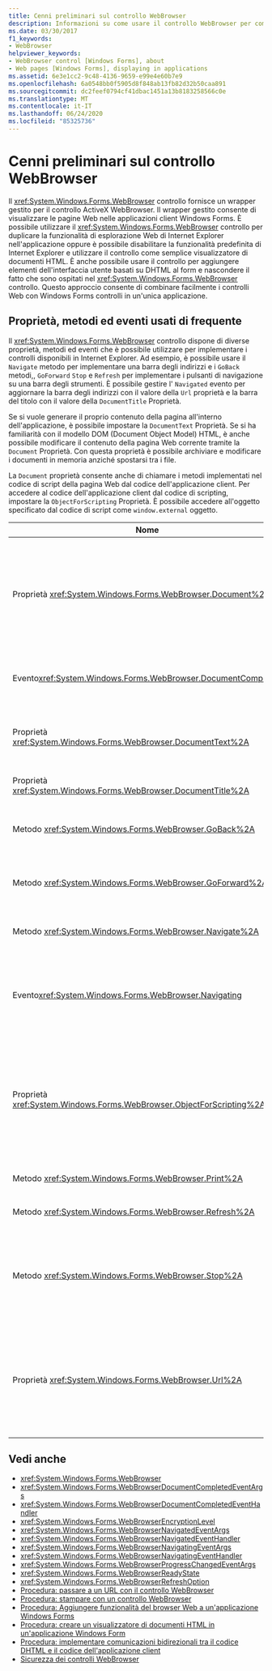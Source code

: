 ```yaml
---
title: Cenni preliminari sul controllo WebBrowser
description: Informazioni su come usare il controllo WebBrowser per combinare facilmente i controlli Web con Windows Forms controlli in una singola applicazione.
ms.date: 03/30/2017
f1_keywords:
- WebBrowser
helpviewer_keywords:
- WebBrowser control [Windows Forms], about
- Web pages [Windows Forms], displaying in applications
ms.assetid: 6e3e1cc2-9c48-4136-9659-e99e4e60b7e9
ms.openlocfilehash: 6a0548bb0f5905d8f848ab13fb82d32b50caa891
ms.sourcegitcommit: dc2feef0794cf41dbac1451a13b8183258566c0e
ms.translationtype: MT
ms.contentlocale: it-IT
ms.lasthandoff: 06/24/2020
ms.locfileid: "85325736"
---
```

# <a name="webbrowser-control-overview"></a>Cenni preliminari sul controllo WebBrowser
Il <xref:System.Windows.Forms.WebBrowser> controllo fornisce un wrapper gestito per il controllo ActiveX WebBrowser. Il wrapper gestito consente di visualizzare le pagine Web nelle applicazioni client Windows Forms. È possibile utilizzare il <xref:System.Windows.Forms.WebBrowser> controllo per duplicare la funzionalità di esplorazione Web di Internet Explorer nell'applicazione oppure è possibile disabilitare la funzionalità predefinita di Internet Explorer e utilizzare il controllo come semplice visualizzatore di documenti HTML. È anche possibile usare il controllo per aggiungere elementi dell'interfaccia utente basati su DHTML al form e nascondere il fatto che sono ospitati nel <xref:System.Windows.Forms.WebBrowser> controllo. Questo approccio consente di combinare facilmente i controlli Web con Windows Forms controlli in un'unica applicazione.  
  
## <a name="frequently-used-properties-methods-and-events"></a>Proprietà, metodi ed eventi usati di frequente  
 Il <xref:System.Windows.Forms.WebBrowser> controllo dispone di diverse proprietà, metodi ed eventi che è possibile utilizzare per implementare i controlli disponibili in Internet Explorer. Ad esempio, è possibile usare il `Navigate` metodo per implementare una barra degli indirizzi e i `GoBack` metodi,, `GoForward` `Stop` e `Refresh` per implementare i pulsanti di navigazione su una barra degli strumenti. È possibile gestire l' `Navigated` evento per aggiornare la barra degli indirizzi con il valore della `Url` proprietà e la barra del titolo con il valore della `DocumentTitle` Proprietà.  
  
 Se si vuole generare il proprio contenuto della pagina all'interno dell'applicazione, è possibile impostare la `DocumentText` Proprietà. Se si ha familiarità con il modello DOM (Document Object Model) HTML, è anche possibile modificare il contenuto della pagina Web corrente tramite la `Document` Proprietà. Con questa proprietà è possibile archiviare e modificare i documenti in memoria anziché spostarsi tra i file.  
  
 La `Document` proprietà consente anche di chiamare i metodi implementati nel codice di script della pagina Web dal codice dell'applicazione client. Per accedere al codice dell'applicazione client dal codice di scripting, impostare la `ObjectForScripting` Proprietà. È possibile accedere all'oggetto specificato dal codice di script come `window.external` oggetto.  
  
|Nome|Description|  
|----------|-----------------|  
|Proprietà <xref:System.Windows.Forms.WebBrowser.Document%2A>|Ottiene un oggetto che fornisce l'accesso gestito al DOM (Document Object Model) HTML della pagina Web corrente.|  
|Evento<xref:System.Windows.Forms.WebBrowser.DocumentCompleted>|Si verifica al termine del caricamento di una pagina Web.|  
|Proprietà <xref:System.Windows.Forms.WebBrowser.DocumentText%2A>|Ottiene o imposta il contenuto HTML della pagina Web corrente.|  
|Proprietà <xref:System.Windows.Forms.WebBrowser.DocumentTitle%2A>|Ottiene il titolo della pagina Web corrente.|  
|Metodo <xref:System.Windows.Forms.WebBrowser.GoBack%2A>|Passa alla pagina precedente nella cronologia.|  
|Metodo <xref:System.Windows.Forms.WebBrowser.GoForward%2A>|Passa alla pagina successiva della cronologia.|  
|Metodo <xref:System.Windows.Forms.WebBrowser.Navigate%2A>|Consente di passare all'URL specificato.|  
|Evento<xref:System.Windows.Forms.WebBrowser.Navigating>|Si verifica prima dell'inizio della navigazione, consentendo l'annullamento dell'azione.|  
|Proprietà <xref:System.Windows.Forms.WebBrowser.ObjectForScripting%2A>|Ottiene o imposta un oggetto che può essere utilizzato dal codice di scripting di pagine Web per comunicare con l'applicazione.|  
|Metodo <xref:System.Windows.Forms.WebBrowser.Print%2A>|Stampa la pagina Web corrente.|  
|Metodo <xref:System.Windows.Forms.WebBrowser.Refresh%2A>|Ricarica la pagina Web corrente.|  
|Metodo <xref:System.Windows.Forms.WebBrowser.Stop%2A>|Arresta l'esplorazione corrente e arresta gli elementi dinamici della pagina, quali suoni e animazioni.|  
|Proprietà <xref:System.Windows.Forms.WebBrowser.Url%2A>|Ottiene o imposta l'URL della pagina Web corrente. Impostando questa proprietà, il controllo viene spostato sul nuovo URL.|  
  
## <a name="see-also"></a>Vedi anche

- <xref:System.Windows.Forms.WebBrowser>
- <xref:System.Windows.Forms.WebBrowserDocumentCompletedEventArgs>
- <xref:System.Windows.Forms.WebBrowserDocumentCompletedEventHandler>
- <xref:System.Windows.Forms.WebBrowserEncryptionLevel>
- <xref:System.Windows.Forms.WebBrowserNavigatedEventArgs>
- <xref:System.Windows.Forms.WebBrowserNavigatedEventHandler>
- <xref:System.Windows.Forms.WebBrowserNavigatingEventArgs>
- <xref:System.Windows.Forms.WebBrowserNavigatingEventHandler>
- <xref:System.Windows.Forms.WebBrowserProgressChangedEventArgs>
- <xref:System.Windows.Forms.WebBrowserReadyState>
- <xref:System.Windows.Forms.WebBrowserRefreshOption>
- [Procedura: passare a un URL con il controllo WebBrowser](how-to-navigate-to-a-url-with-the-webbrowser-control.md)
- [Procedura: stampare con un controllo WebBrowser](how-to-print-with-a-webbrowser-control.md)
- [Procedura: Aggiungere funzionalità del browser Web a un'applicazione Windows Forms](how-to-add-web-browser-capabilities-to-a-windows-forms-application.md)
- [Procedura: creare un visualizzatore di documenti HTML in un'applicazione Windows Form](how-to-create-an-html-document-viewer-in-a-windows-forms-application.md)
- [Procedura: implementare comunicazioni bidirezionali tra il codice DHTML e il codice dell'applicazione client](implement-two-way-com-between-dhtml-and-client.md)
- [Sicurezza dei controlli WebBrowser](webbrowser-security.md)
